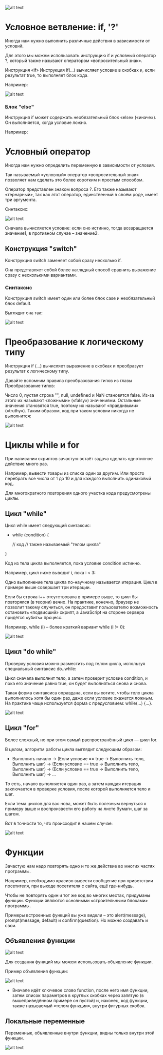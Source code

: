 ![alt text](image.png)

# Условное ветвление: if, '?'

Иногда нам нужно выполнить различные действия в зависимости от условий.

Для этого мы можем использовать инструкцию if и условный оператор ?, который также называют оператором «вопросительный знак».

Инструкция «if»
Инструкция if(...) вычисляет условие в скобках и, если результат true, то выполняет блок кода.

Например:

![alt text](image-1.png)




### Блок "else"

Инструкция if может содержать необязательный блок «else» («иначе»). Он выполняется, когда условие ложно.

Например:





# Условный оператор

Иногда нам нужно определить переменную в зависимости от условия.

Так называемый «условный» оператор «вопросительный знак» позволяет нам сделать это более коротким и простым способом.

Оператор представлен знаком вопроса ?. Его также называют «тернарный», так как этот оператор, единственный в своём роде, имеет три аргумента.

Синтаксис:

![alt text](image-4.png)



Сначала вычисляется условие: если оно истинно, тогда возвращается значение1, в противном случае – значение2.



## Конструкция "switch"


Конструкция switch заменяет собой сразу несколько if.

Она представляет собой более наглядный способ сравнить выражение сразу с несколькими вариантами.

### Синтаксис
Конструкция switch имеет один или более блок case и необязательный блок default.

Выглядит она так:


![alt text](image-3.png)




# Преобразование к логическому типу

Инструкция if (…) вычисляет выражение в скобках и преобразует результат к логическому типу.

Давайте вспомним правила преобразования типов из главы Преобразование типов:

Число 0, пустая строка "", null, undefined и NaN становятся false. Из-за этого их называют «ложными» («falsy») значениями.
Остальные значения становятся true, поэтому их называют «правдивыми» («truthy»).
Таким образом, код при таком условии никогда не выполнится:


![alt text](image-2.png)





# Циклы while и for

При написании скриптов зачастую встаёт задача сделать однотипное действие много раз.

Например, вывести товары из списка один за другим. Или просто перебрать все числа от 1 до 10 и для каждого выполнить одинаковый код.

Для многократного повторения одного участка кода предусмотрены циклы.



## Цикл "while"

Цикл while имеет следующий синтаксис:

* while (condition) {

  // код
  // также называемый "телом цикла"

}


Код из тела цикла выполняется, пока условие condition истинно.

Например, цикл ниже выводит i, пока i < 3:



Одно выполнение тела цикла по-научному называется итерация. Цикл в примере выше совершает три итерации.

Если бы строка i++ отсутствовала в примере выше, то цикл бы повторялся (в теории) вечно. На практике, конечно, браузер не позволит такому случиться, он предоставит пользователю возможность остановить «подвисший» скрипт, а JavaScript на стороне сервера придётся «убить» процесс.



Например, while (i) – более краткий вариант while (i != 0):

![alt text](image-6.png)




## Цикл "do while"

Проверку условия можно разместить под телом цикла, используя специальный синтаксис do..while:

Цикл сначала выполнит тело, а затем проверит условие condition, и пока его значение равно true, он будет выполняться снова и снова.

Такая форма синтаксиса оправдана, если вы хотите, чтобы тело цикла выполнилось хотя бы один раз, даже если условие окажется ложным. На практике чаще используется форма с предусловием: while(…) {…}.


![alt text](image-8.png)



## Цикл "for"

Более сложный, но при этом самый распространённый цикл — цикл for.

В целом, алгоритм работы цикла выглядит следующим образом:

* Выполнить начало
→ (Если условие == true → Выполнить тело, Выполнить шаг)
→ (Если условие == true → Выполнить тело, Выполнить шаг)
→ (Если условие == true → Выполнить тело, Выполнить шаг)
→ ...

То есть, начало выполняется один раз, а затем каждая итерация заключается в проверке условия, после которой выполняется тело и шаг.

Если тема циклов для вас нова, может быть полезным вернуться к примеру выше и воспроизвести его работу на листе бумаги, шаг за шагом.

Вот в точности то, что происходит в нашем случае:


![alt text](image-7.png)



# Функции

Зачастую нам надо повторять одно и то же действие во многих частях программы.

Например, необходимо красиво вывести сообщение при приветствии посетителя, при выходе посетителя с сайта, ещё где-нибудь.

Чтобы не повторять один и тот же код во многих местах, придуманы функции. Функции являются основными «строительными блоками» программы.

Примеры встроенных функций вы уже видели – это alert(message), prompt(message, default) и confirm(question). Но можно создавать и свои.

## Объявления функции

![alt text](image-9.png)

Для создания функций мы можем использовать объявление функции.

Пример объявления функции:

![alt text](image-10.png)


* Вначале идёт ключевое слово function, после него имя функции, затем список параметров в круглых скобках через запятую (в вышеприведённом примере он пустой) и, наконец, код функции, также называемый «телом функции», внутри фигурных скобок.


## Локальные переменные

Переменные, объявленные внутри функции, видны только внутри этой функции.



![alt text](image-12.png)